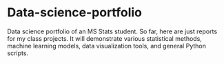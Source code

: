 # Data-science-portfolio
Data science portfolio of an MS Stats student. So far, here are just reports for my class projects.
It will demonstrate various statistical methods, machine learning models, data visualization tools, and general Python scripts. 
